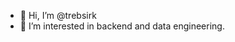 - 👋 Hi, I’m @trebsirk
- 👀 I’m interested in backend and data engineering. 

<!---
trebsirk/trebsirk is a ✨ special ✨ repository because its `README.md` (this file) appears on your GitHub profile.
You can click the Preview link to take a look at your changes.
--->
